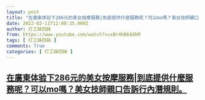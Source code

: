 ```yaml
---
layout: post
title: "在廣東体验下286元的美女按摩服務|到底提供什麼服務呢？可以mo嗎？美女技師親口告訴行內潛規則。"
date: 2022-02-11T12:00:35.000Z
author: 打工妹四妹
from: https://www.youtube.com/watch?v=xBr4hB64dkM
tags: [ 打工妹四妹 ]
comments: True
categories: [ 打工妹四妹 ]
---
```

<!--1644580835000-->
[在廣東体验下286元的美女按摩服務|到底提供什麼服務呢？可以mo嗎？美女技師親口告訴行內潛規則。](https://www.youtube.com/watch?v=xBr4hB64dkM)
------

<div>

</div>
